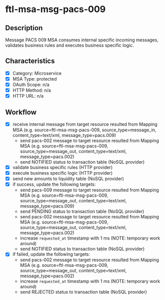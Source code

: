 # ftl-msa-msg-pacs-009

## Description

Message PACS 009 MSA consumes internal specific incoming messages,
validates business rules and executes business specific logic.

## Characteristics

- [x] Category: Microservice
- [x] MSA Type: protected
- [x] OAuth Scope: n/a
- [x] HTTP Method: n/a
- [x] HTTP URL: n/a

## Workflow

- [x] receive internal message from target resource resulted from Mapping MSA (e.g. source=ftl-msa-msg-pacs-009, source_type=message_in, content_type=text/xml, message_type=pacs.009)
  * send pacs-002 message to target resource resulted from Mapping MSA (e.g. source=ftl-msa-msg-pacs-009, source_type=message_out, content_type=text/xml, message_type=pacs.002)
  * send NOTIFIED status to transaction table (NoSQL provider)
- [x] validate business specific rules (HTTP provider)
- [x] execute business specific logic (HTTP provider)
- [x] send new amounts to liquidity table (NoSQL provider)
- [x] if success, update the following targets:
  * send pacs-009 message to target resource resulted from Mapping MSA (e.g. source=ftl-msa-msg-pacs-009, source_type=message_out, content_type=text/xml, message_type=pacs.009)
  * send PENDING status to transaction table (NoSQL provider)
  * send pacs-002 message to target resource resulted from Mapping MSA (e.g. source=ftl-msa-msg-pacs-009, source_type=message_out, content_type=text/xml, message_type=pacs.002)
  * increase `requested_at` timestamp with 1 ms (NOTE: temporary work around)
  * send NOTIFIED status to transaction table (NoSQL provider)
- [x] if failed, update the following targets:
  * send pacs-002 message to target resource resulted from Mapping MSA (e.g. source=ftl-msa-msg-pacs-009, source_type=message_out, content_type=text/xml, message_type=pacs.002)
  * increase `requested_at` timestamp with 1 ms (NOTE: temporary work around)
  * send REJECTED status to transaction table (NoSQL provider)
